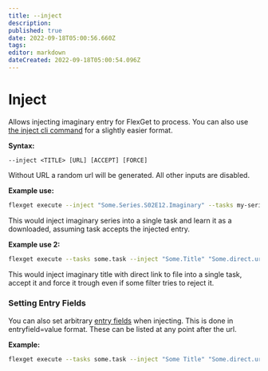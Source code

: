 ```yaml
---
title: --inject
description: 
published: true
date: 2022-09-18T05:00:56.660Z
tags: 
editor: markdown
dateCreated: 2022-09-18T05:00:54.096Z
---
```


# Inject
Allows injecting imaginary entry for FlexGet to process. You can also use [the inject cli command](/CLI/inject) for a slightly easier format.

**Syntax:**

```text
--inject <TITLE> [URL] [ACCEPT] [FORCE]
```
        
Without URL a random url will be generated. All other inputs are disabled.

**Example use:**
        
```bash
flexget execute --inject "Some.Series.S02E12.Imaginary" --tasks my-series --learn
```
        
This would inject imaginary series into a single task and learn it as a downloaded,
assuming task accepts the injected entry.

**Example use 2:**
        
```bash
flexget execute --tasks some.task --inject "Some.Title" "Some.direct.url" accept force
```
        
This would inject imaginary title with direct link to file into a single task, accept it and force it trough even if some filter tries to reject it.

### Setting Entry Fields
You can also set arbitrary [entry fields](/Entry) when injecting. This is done in entryfield=value format. These can be listed at any point after the url.

**Example:**

```bash
flexget execute --tasks some.task --inject "Some Title" "Some.direct.url" imdb_id=tt33333
```